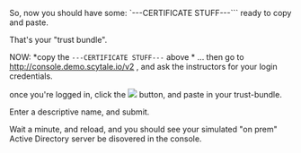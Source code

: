 
So, now you should have some:
`---CERTIFICATE STUFF---```  ready to copy and paste.

That's your "trust bundle".


NOW: 
*copy the `---CERTIFICATE STUFF---` above * 
... then go to http://console.demo.scytale.io/v2 , and ask the instructors for your login credentials.

once you're logged in, click the <img src="http://nelson.dev/authenticate-button.jpg"> button, and paste in your trust-bundle.

Enter a descriptive name, and submit.

Wait a minute, and reload, and you should see your simulated "on prem" Active Directory server be disovered in the console.



